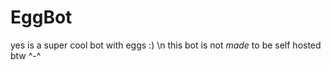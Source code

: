 # EggBot
yes is a super cool bot with eggs :) \n
this bot is not *made* to be self hosted btw ^-^
 
